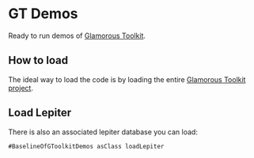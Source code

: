 # GT Demos
Ready to run demos of [Glamorous Toolkit](https://github.com/feenkcom/gtoolkit).

## How to load

The ideal way to load the code is by loading the entire [Glamorous Toolkit project](https://github.com/feenkcom/gtoolkit).## Load Lepiter				There is also an associated lepiter database you can load:```#BaselineOfGToolkitDemos asClass loadLepiter```